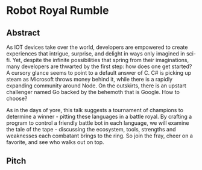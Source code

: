 # Robot Royal Rumble
## Abstract
As IOT devices take over the world, developers are empowered to create experiences that intrigue, surprise, and delight in ways only imagined in sci-fi. Yet, despite the infinite possibilities that spring from their imaginations, many developers are thwarted by the first step: how does one get started? A cursory glance seems to point to a default answer of C. C# is picking up steam as Microsoft throws money behind it, while there is a rapidly expanding community around Node. On the outskirts, there is an upstart challenger named Go backed by the behemoth that is Google. How to choose?

As in the days of yore, this talk suggests a tournament of champions to determine a winner - pitting these languages in a battle royal. By crafting a program to control a friendly battle bot in each language, we will examine the tale of the tape - discussing the ecosystem, tools, strengths and weaknesses each combatant brings to the ring. So join the fray, cheer on a favorite, and see who walks out on top.

## Pitch
